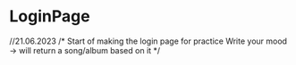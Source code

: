 # LoginPage

//21.06.2023
/*
  Start of making the login page for practice
  Write your mood -> will return a song/album based on it
 */


